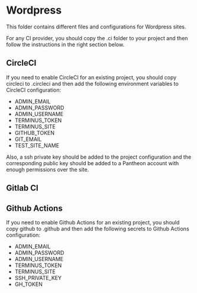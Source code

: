 # Wordpress

This folder contains different files and configurations for Wordpress sites.

For any CI provider, you should copy the .ci folder to your project and then follow the instructions in the right section below.

## CircleCI

If you need to enable CircleCI for an existing project, you should copy circleci to .circleci and then add the following environment variables to CircleCI configuration:

- ADMIN_EMAIL
- ADMIN_PASSWORD
- ADMIN_USERNAME
- TERMINUS_TOKEN
- TERMINUS_SITE
- GITHUB_TOKEN
- GIT_EMAIL
- TEST_SITE_NAME

Also, a ssh private key should be added to the project configuration and the corresponding public key should be added to a Pantheon account with enough permissions over the site.

## Gitlab CI

## Github Actions

If you need to enable Github Actions for an existing project, you should copy github to .github and then add the following secrets to Github Actions configuration:

- ADMIN_EMAIL
- ADMIN_PASSWORD
- ADMIN_USERNAME
- TERMINUS_TOKEN
- TERMINUS_SITE
- SSH_PRIVATE_KEY
- GH_TOKEN
